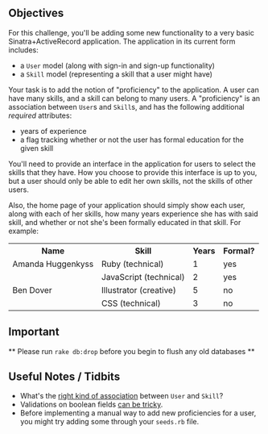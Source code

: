 ## Objectives

For this challenge, you'll be adding some new functionality to a very basic Sinatra+ActiveRecord application. The application in its current form includes:

- a `User` model (along with sign-in and sign-up functionality)
- a `Skill` model (representing a skill that a user might have)

Your task is to add the notion of "proficiency" to the application. A user can have many skills, and a skill can belong to many users. A "proficiency" is an association between `User`s and `Skill`s, and has the following additional *required* attributes:

- years of experience
- a flag tracking whether or not the user has formal education for the given skill

You'll need to provide an interface in the application for users to select the skills that they have. How you choose to provide this interface is up to you, but a user should only be able to edit her own skills, not the skills of other users.

Also, the home page of your application should simply show each user, along with each of her skills, how many years experience she has with said skill, and whether or not she's been formally educated in that skill. For example:

<table>
  <tr>
    <th>Name</th><th>Skill</th><th>Years</th><th>Formal?</th>
  </tr>
  <tr class="new-user">
    <td>Amanda Huggenkyss</td><td>Ruby (technical)</td><td>1</td><td>yes</td>
  </tr>
  <tr>
    <td></td><td>JavaScript (technical)</td><td>2</td><td>yes</td>
  </tr>
  <tr class="new-user">
    <td>Ben Dover</td><td>Illustrator (creative)</td><td>5</td><td>no</td>
  </tr>
  <tr>
    <td></td><td>CSS (technical)</td><td>3</td><td>no</td>
  </tr>
</table>

## Important
** Please run `rake db:drop` before you begin to flush any old databases **

## Useful Notes / Tidbits

- What's the [right kind of association](http://guides.rubyonrails.org/association_basics.html#the-has_many-through-association) between `User` and `Skill`?
- Validations on boolean fields [can be tricky](http://stackoverflow.com/questions/10506575/rails-database-defaults-and-model-validation-for-boolean-fields).
- Before implementing a manual way to add new proficiencies for a user, you might try adding some through your `seeds.rb` file.
